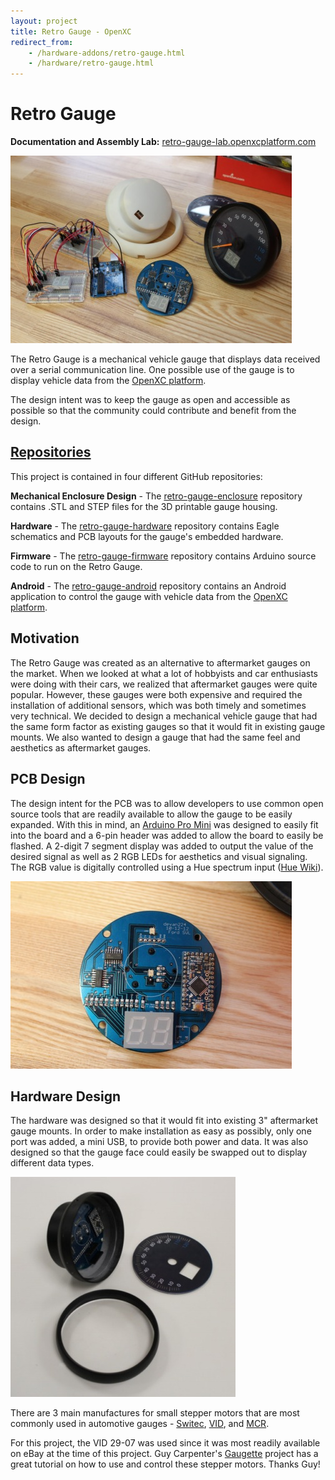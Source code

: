 ```yaml
---
layout: project
title: Retro Gauge - OpenXC
redirect_from:
    - /hardware-addons/retro-gauge.html
    - /hardware/retro-gauge.html
---
```


<div class="page-header">
    <h1>Retro Gauge</h1>
</div>

**Documentation and Assembly Lab:** [retro-gauge-lab.openxcplatform.com](http://retro-gauge-lab.openxcplatform.com/)

![Retro Gauge](/projects/images/retro-gauge/overview.jpg)

The Retro Gauge is a mechanical vehicle gauge that displays data received over a
serial communication line. One possible use of the gauge is to display vehicle
data from the [OpenXC platform][openxc].

The design intent was to keep the gauge as open and accessible as possible so
that the community could contribute and benefit from the design.

<div class="page-header">
    <h2 id="repositories"><a href="#repositories">Repositories</a></h2>
</div>

This project is contained in four different GitHub repositories:

**Mechanical Enclosure Design** - The
[retro-gauge-enclosure](http://github.com/openxc-retro-gauge/retro-gauge-enclosure)
repository contains .STL and STEP files for the 3D printable gauge housing.

**Hardware** - The
[retro-gauge-hardware](http://github.com/openxc-retro-gauge/retro-gauge-hardware)
repository contains Eagle schematics and PCB layouts for the gauge's embedded
hardware.

**Firmware** - The
[retro-gauge-firmware](http://github.com/openxc-retro-gauge/retro-gauge-firmware)
repository contains Arduino source code to run on the Retro Gauge.

**Android** - The
[retro-gauge-android](http://github.com/openxc-retro-gauge/retro-gauge-android)
repository contains an Android application to control the gauge with vehicle
data from the [OpenXC platform][openxc].

<div class="page-header">
    <h2>Motivation</h2>
</div>

The Retro Gauge was created as an alternative to aftermarket gauges on the
market. When we looked at what a lot of hobbyists and car enthusiasts were doing
with their cars, we realized that aftermarket gauges were quite popular.
However, these gauges were both expensive and required the installation of
additional sensors, which was both timely and sometimes very technical. We
decided to design a mechanical vehicle gauge that had the same form factor as
existing gauges so that it would fit in existing gauge mounts. We also wanted to
design a gauge that had the same feel and aesthetics as aftermarket gauges.

<div class="page-header">
    <h2>PCB Design</h2>
</div>

The design intent for the PCB was to allow developers to use common open source
tools that are readily available to allow the gauge to be easily expanded. With
this in mind, an <a href="http://arduino.cc/en/Main/ArduinoBoardProMini">Arduino
Pro Mini</a> was designed to easily fit into the board and a 6-pin header was
added to allow the board to easily be flashed. A 2-digit 7 segment display was
added to output the value of the desired signal as well as 2 RGB LEDs for
aesthetics and visual signaling. The RGB value is digitally controlled using a
Hue spectrum input (<a href="http://en.wikipedia.org/wiki/Hue">Hue Wiki</a>).

![Retro Gauge PCB](/projects/images/retro-gauge/pcb.jpg)

<div class="page-header">
    <h2>Hardware Design</h2>
</div>

The hardware was designed so that it would fit into existing 3" aftermarket
gauge mounts. In order to make installation as easy as possibly, only one port
was added, a mini USB, to provide both power and data. It was also designed so
that the gauge face could easily be swapped out to display different data types.

![Hardware design](/projects/images/retro-gauge/hardware.jpg)

There are 3 main manufactures for small stepper motors that are most commonly
used in automotive gauges -
[Switec](http://www.jukenswisstech.com/?page_id=97),
[VID](http://www.vid.wellgain.com/product.aspx), and
[MCR](http://mcrmotorusa.com/Stepper%20Motors.html).

For this project, the VID 29-07 was used since it was most readily available on
eBay at the time of this project. Guy Carpenter's
[Gaugette](http://guy.carpenter.id.au/gaugette/about/) project has a great
tutorial on how to use and control these stepper motors. Thanks Guy!

[openxc]: /
